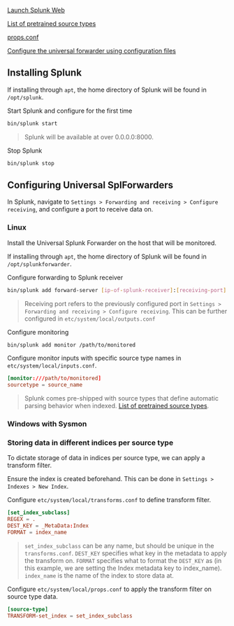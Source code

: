 [Launch Splunk Web](https://docs.splunk.com/Documentation/Splunk/9.4.2/SearchTutorial/StartSplunk#Start_Splunk_Enterprise_on_Linux)

[List of pretrained source types](https://docs.splunk.com/Documentation/Splunk/9.4.2/Data/Listofpretrainedsourcetypes)

[props.conf](https://docs.splunk.com/Documentation/Splunk/latest/admin/propsconf)

[Configure the universal forwarder using configuration files](https://help.splunk.com/en/splunk-enterprise/forward-and-process-data/universal-forwarder-manual/9.4/configure-the-universal-forwarder/configure-the-universal-forwarder-using-configuration-files)

## Installing Splunk
If installing through `apt`, the home directory of Splunk will be found in `/opt/splunk`.

Start Splunk and configure for the first time
```sh
bin/splunk start
```
> Splunk will be available at over 0.0.0.0:8000.

Stop Splunk
```sh
bin/splunk stop
```
## Configuring Universal SplForwarders
In Splunk, navigate to `Settings > Forwarding and receiving > Configure receiving`, and configure a port to receive data on.
### Linux
Install the Universal Splunk Forwarder on the host that will be monitored.

If installing through `apt`, the home directory of Splunk will be found in `/opt/splunkforwarder`.

Configure forwarding to Splunk receiver
```sh
bin/splunk add forward-server [ip-of-splunk-receiver]:[receiving-port]
```
> Receiving port refers to the previously configured port in `Settings > Forwarding and receiving > Configure receiving`.
> This can be further configured in `etc/system/local/outputs.conf`

Configure monitoring
```sh
bin/splunk add monitor /path/to/monitored
```

Configure monitor inputs with specific source type names in `etc/system/local/inputs.conf`.
```conf
[monitor:///path/to/monitored]
sourcetype = source_name
```
> Splunk comes pre-shipped with source types that define automatic parsing behavior when indexed. [List of pretrained source types](https://docs.splunk.com/Documentation/Splunk/9.4.2/Data/Listofpretrainedsourcetypes).
### Windows with Sysmon

### Storing data in different indices per source type
To dictate storage of data in indices per source type, we can apply a transform filter.

Ensure the index is created beforehand. This can be done in `Settings > Indexes > New Index`.

Configure `etc/system/local/transforms.conf` to define transform filter.
```conf
[set_index_subclass]
REGEX = .
DEST_KEY = _MetaData:Index
FORMAT = index_name
```
> `set_index_subclass` can be any name, but should be unique in the `transforms.conf`.
> `DEST_KEY` specifies what key in the metadata to apply the transform on.
> `FORMAT` specifies what to format the `DEST_KEY` as (in this example, we are setting the Index metadata key to index_name).
> `index_name` is the name of the index to store data at.

Configure `etc/system/local/props.conf` to apply the transform filter on source type data.
```conf
[source-type]
TRANSFORM-set_index = set_index_subclass
```
